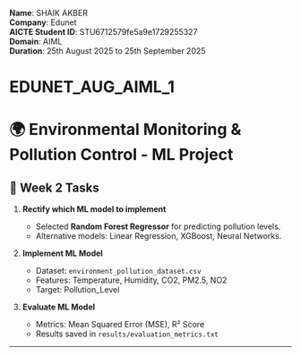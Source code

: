 **Name**: SHAIK AKBER  
**Company**: Edunet  
**AICTE Student ID**: STU6712579fe5a9e1729255327  
**Domain**: AIML  
**Duration**: 25th August 2025 to 25th September 2025


# EDUNET_AUG_AIML_1
# 🌍 Environmental Monitoring & Pollution Control - ML Project

## 📌 Week 2 Tasks
1. **Rectify which ML model to implement**  
   - Selected **Random Forest Regressor** for predicting pollution levels.  
   - Alternative models: Linear Regression, XGBoost, Neural Networks.  

2. **Implement ML Model**  
   - Dataset: `environment_pollution_dataset.csv`  
   - Features: Temperature, Humidity, CO2, PM2.5, NO2  
   - Target: Pollution_Level  

3. **Evaluate ML Model**  
   - Metrics: Mean Squared Error (MSE), R² Score  
   - Results saved in `results/evaluation_metrics.txt`

---
